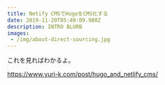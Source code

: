 ```yaml
---
title: Netify CMSでHugoをCMS化する
date: 2019-11-20T05:49:09.988Z
description: INTRO BLURB
images:
 - /img/about-direct-sourcing.jpg
---
```

これを見ればわかるよ。

https://www.yuri-k.com/post/hugo_and_netlify_cms/

